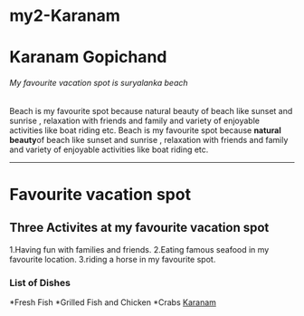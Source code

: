 # my2-Karanam
# Karanam Gopichand
###### My favourite vacation spot is suryalanka beach

Beach is my favourite spot because natural beauty of beach like sunset and sunrise , relaxation with friends and family and variety of enjoyable activities like boat riding etc.
Beach is my favourite spot because **natural beauty**of beach like sunset and sunrise , relaxation with friends and family and variety of enjoyable activities like boat riding etc.

***

# Favourite vacation spot
## Three Activites at my favourite vacation spot
1.Having fun with families and friends.
2.Eating famous seafood in my favourite location.
3.riding a horse in my favourite spot.
### List of Dishes
*Fresh Fish
*Grilled Fish and Chicken
*Crabs
[Karanam](Mystats.md)
